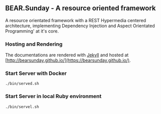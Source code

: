 ## BEAR.Sunday - A resource oriented framework

A resource orientated framework with a REST Hypermedia centered architecture, implementing Dependency Injection and Aspect Orientated Programming' at it's core.

### Hosting and Rendering

The documentations are rendered with  [Jekyll](http://jekyllrb.com) and hosted at [http://bearsunday.github.io/](https://bearsunday.github.io/).

### Start Server with Docker

```
./bin/served.sh
```

### Start Server in local Ruby environment

```
./bin/servel.sh
```

